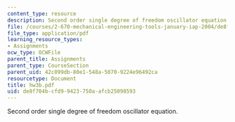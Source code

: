 ```yaml
---
content_type: resource
description: Second order single degree of freedom oscillator equation.
file: /courses/2-670-mechanical-engineering-tools-january-iap-2004/de8f704bcfd99423750aafcb25098593_hw3b.pdf
file_type: application/pdf
learning_resource_types:
- Assignments
ocw_type: OCWFile
parent_title: Assignments
parent_type: CourseSection
parent_uid: 42c899db-80e1-548a-5070-9224e96492ca
resourcetype: Document
title: hw3b.pdf
uid: de8f704b-cfd9-9423-750a-afcb25098593
---
```

Second order single degree of freedom oscillator equation.

